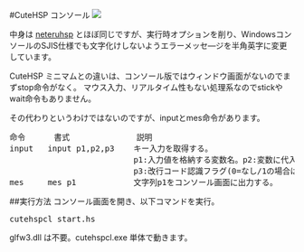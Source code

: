 #CuteHSP コンソール <img src="https://raw.githubusercontent.com/kikeroga3/tinyhsp/master/source/cutehsp.ico">

中身は <a href="https://github.com/exrd/neteruhsp">neteruhsp</a> とほぼ同じですが、実行時オプションを削り、WindowsコンソールのSJIS仕様でも文字化けしないようエラーメッセ―ジを半角英字に変更しています。

CuteHSP ミニマムとの違いは、コンソール版ではウィンドウ画面がないのでまずstop命令がなく。
マウス入力、リアルタイム性もない処理系なのでstickやwait命令もありません。

その代わりというわけではないのですが、inputとmes命令があります。

<pre>
命令      書式              説明
input   input p1,p2,p3    キー入力を取得する。
                          p1:入力値を格納する変数名。p2:変数に代入される最大文字数
                          p3:改行コード認識フラグ(0=なし/1の場合はLFを、2の場合はCR+LFを改行と認識)
mes     mes p1            文字列p1をコンソール画面に出力する。
</pre>

##実行方法
コンソール画面を開き、以下コマンドを実行。
<pre>
cutehspcl start.hs
</pre>
glfw3.dll は不要。cutehspcl.exe 単体で動きます。
